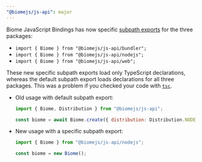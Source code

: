 ```yaml
---
"@biomejs/js-api": major
---
```


Biome JavaScript Bindings has now specific
[subpath exports](https://nodejs.org/api/packages.html#subpath-exports) for the
three packages:

- `import { Biome } from "@biomejs/js-api/bundler";`
- `import { Biome } from "@biomejs/js-api/nodejs";`
- `import { Biome } from "@biomejs/js-api/web";`

These new specific subpath exports load only TypeScript declarations, whereas
the default subpath export loads declarations for all three packages. This was a
problem if you checked your code with
[`tsc`](https://www.typescriptlang.org/docs/handbook/compiler-options.html).

- Old usage with default subpath export:

  ```js
  import { Biome, Distribution } from "@biomejs/js-api";

  const biome = await Biome.create({ distribution: Distribution.NODE });
  ```

- New usage with a specific subpath export:

  ```js
  import { Biome } from "@biomejs/js-api/nodejs";

  const biome = new Biome();
  ```
